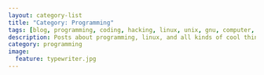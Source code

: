 ```yaml
---
layout: category-list
title: "Category: Programming"
tags: [blog, programming, coding, hacking, linux, unix, gnu, computer, hardware, software]
description: Posts about programming, linux, and all kinds of cool things.
category: programming
image:
  feature: typewriter.jpg
---
```

